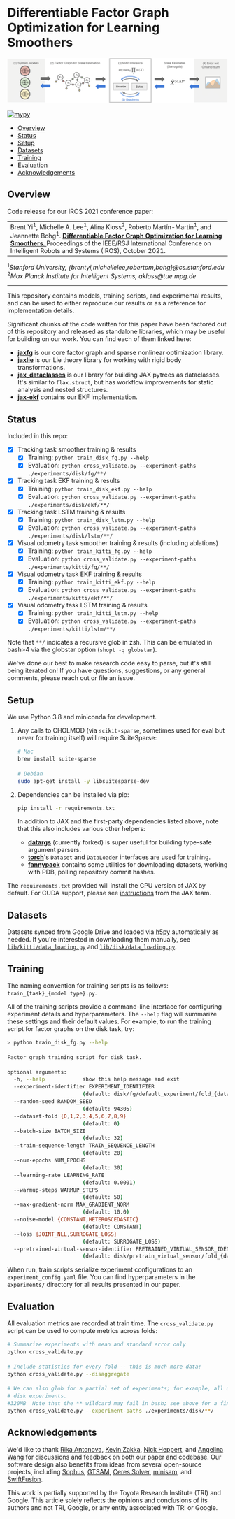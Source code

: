 # Differentiable Factor Graph Optimization for Learning Smoothers

![Figure describing the overall training pipeline proposed by our IROS paper. Contains five sections, arranged left to right: (1) system models, (2) factor graphs for state estimation, (3) MAP inference, (4) state estimates, and (5) errors with respect to ground-truth. Arrows show how gradients are backpropagated from right to left, starting directly from the final stage (error with respect to ground-truth) back to parameters of the system models.](./data/paper_figure1.png)

[![mypy](https://github.com/brentyi/dfgo/actions/workflows/mypy.yml/badge.svg)](https://github.com/brentyi/dfgo/actions/workflows/mypy.yml)

<!-- vim-markdown-toc GFM -->

* [Overview](#overview)
* [Status](#status)
* [Setup](#setup)
* [Datasets](#datasets)
* [Training](#training)
* [Evaluation](#evaluation)
* [Acknowledgements](#acknowledgements)

<!-- vim-markdown-toc -->

## Overview

Code release for our IROS 2021 conference paper:

<table><tr><td>
    Brent Yi<sup>1</sup>, Michelle A. Lee<sup>1</sup>, Alina Kloss<sup>2</sup>,
    Roberto Mart&iacute;n-Mart&iacute;n<sup>1</sup>, and Jeannette
    Bohg<sup>1</sup>.
    <strong>
        <a href="https://sites.google.com/view/diffsmoothing">
            Differentiable Factor Graph Optimization for Learning Smoothers.
        </a>
    </strong>
    Proceedings of the IEEE/RSJ International Conference on Intelligent Robots and Systems (IROS), October 2021.
</td></tr></table>

<sup>1</sup><em>Stanford University,
{brentyi,michellelee,robertom,bohg}&commat;cs.stanford.edu</em><br />
<sup>2</sup><em>Max Planck Institute for Intelligent Systems,
akloss&commat;tue.mpg.de</em>

---

This repository contains models, training scripts, and experimental results, and
can be used to either reproduce our results or as a reference for implementation
details.

Significant chunks of the code written for this paper have been factored out of
this repository and released as standalone libraries, which may be useful for
building on our work. You can find each of them linked here:

- **[jaxfg](https://github.com/brentyi/jaxfg)** is our core factor graph and
  sparse nonlinear optimization library.
- **[jaxlie](https://github.com/brentyi/jaxlie)** is our Lie theory library for
  working with rigid body transformations.
- **[jax_dataclasses](https://github.com/brentyi/jax_dataclasses)** is our
  library for building JAX pytrees as dataclasses. It's similar to
  `flax.struct`, but has workflow improvements for static analysis and nested
  structures.
- **[jax-ekf](https://github.com/brentyi/jax-ekf)** contains our EKF
  implementation.

## Status

Included in this repo:

- [x] Tracking task smoother training & results
  - [x] Training: `python train_disk_fg.py --help`
  - [x] Evaluation:
        `python cross_validate.py --experiment-paths ./experiments/disk/fg/**/`
- [x] Tracking task EKF training & results
  - [x] Training: `python train_disk_ekf.py --help`
  - [x] Evaluation:
        `python cross_validate.py --experiment-paths ./experiments/disk/ekf/**/`
- [x] Tracking task LSTM training & results
  - [x] Training: `python train_disk_lstm.py --help`
  - [x] Evaluation:
        `python cross_validate.py --experiment-paths ./experiments/disk/lstm/**/`
- [x] Visual odometry task smoother training & results (including ablations)
  - [x] Training: `python train_kitti_fg.py --help`
  - [x] Evaluation:
        `python cross_validate.py --experiment-paths ./experiments/kitti/fg/**/`
- [x] Visual odometry task EKF training & results
  - [x] Training: `python train_kitti_ekf.py --help`
  - [x] Evaluation:
        `python cross_validate.py --experiment-paths ./experiments/kitti/ekf/**/`
- [x] Visual odometry task LSTM training & results
  - [x] Training: `python train_kitti_lstm.py --help`
  - [x] Evaluation:
        `python cross_validate.py --experiment-paths ./experiments/kitti/lstm/**/`

Note that `**/` indicates a recursive glob in zsh. This can be emulated in
bash>4 via the globstar option (`shopt -q globstar`).

We've done our best to make research code easy to parse, but it's still being
iterated on! If you have questions, suggestions, or any general comments, please
reach out or file an issue.

## Setup

We use Python 3.8 and miniconda for development.

1. Any calls to CHOLMOD (via `scikit-sparse`, sometimes used for eval but never
   for training itself) will require SuiteSparse:

   ```bash
   # Mac
   brew install suite-sparse

   # Debian
   sudo apt-get install -y libsuitesparse-dev
   ```

2. Dependencies can be installed via pip:

   ```bash
   pip install -r requirements.txt
   ```

   In addition to JAX and the first-party dependencies listed above, note that
   this also includes various other helpers:

   - **[datargs](https://github.com/brentyi/datargs)** (currently forked) is
     super useful for building type-safe argument parsers.
   - **[torch](https://github.com/pytorch/pytorch)**'s `Dataset` and
     `DataLoader` interfaces are used for training.
   - **[fannypack](https://github.com/brentyi/fannypack)** contains some
     utilities for downloading datasets, working with PDB, polling repository
     commit hashes.

The `requirements.txt` provided will install the CPU version of JAX by default.
For CUDA support, please see [instructions](http://github.com/google/jax) from
the JAX team.

## Datasets

Datasets synced from Google Drive and loaded via [h5py](https://www.h5py.org/)
automatically as needed. If you're interested in downloading them manually, see
[`lib/kitti/data_loading.py`](lib/kitti/data_loading.py) and
[`lib/disk/data_loading.py`](lib/disk/data_loading.py).

## Training

The naming convention for training scripts is as follows:
`train_{task}_{model type}.py`.

All of the training scripts provide a command-line interface for configuring
experiment details and hyperparameters. The `--help` flag will summarize these
settings and their default values. For example, to run the training script for
factor graphs on the disk task, try:

```bash
> python train_disk_fg.py --help

Factor graph training script for disk task.

optional arguments:
  -h, --help            show this help message and exit
  --experiment-identifier EXPERIMENT_IDENTIFIER
                        (default: disk/fg/default_experiment/fold_{dataset_fold})
  --random-seed RANDOM_SEED
                        (default: 94305)
  --dataset-fold {0,1,2,3,4,5,6,7,8,9}
                        (default: 0)
  --batch-size BATCH_SIZE
                        (default: 32)
  --train-sequence-length TRAIN_SEQUENCE_LENGTH
                        (default: 20)
  --num-epochs NUM_EPOCHS
                        (default: 30)
  --learning-rate LEARNING_RATE
                        (default: 0.0001)
  --warmup-steps WARMUP_STEPS
                        (default: 50)
  --max-gradient-norm MAX_GRADIENT_NORM
                        (default: 10.0)
  --noise-model {CONSTANT,HETEROSCEDASTIC}
                        (default: CONSTANT)
  --loss {JOINT_NLL,SURROGATE_LOSS}
                        (default: SURROGATE_LOSS)
  --pretrained-virtual-sensor-identifier PRETRAINED_VIRTUAL_SENSOR_IDENTIFIER
                        (default: disk/pretrain_virtual_sensor/fold_{dataset_fold})

```

When run, train scripts serialize experiment configurations to an
`experiment_config.yaml` file. You can find hyperparameters in the
`experiments/` directory for all results presented in our paper.

## Evaluation

All evaluation metrics are recorded at train time. The `cross_validate.py`
script can be used to compute metrics across folds:

```bash
# Summarize experiments with mean and standard error only
python cross_validate.py

# Include statistics for every fold -- this is much more data!
python cross_validate.py --disaggregate

# We can also glob for a partial set of experiments; for example, all of the
# disk experiments.
#320MB  Note that the ** wildcard may fail in bash; see above for a fix.
python cross_validate.py --experiment-paths ./experiments/disk/**/
```

## Acknowledgements

We'd like to thank [Rika Antonova](https://contactrika.github.io/),
[Kevin Zakka](https://github.com/kevinzakka),
[Nick Heppert](https://github.com/SuperN1ck), and
[Angelina Wang](https://angelina-wang.github.io/) for discussions and feedback
on both our paper and codebase. Our software design also benefits from ideas
from several open-source projects, including
[Sophus](https://github.com/strasdat/Sophus), [GTSAM](https://gtsam.org/),
[Ceres Solver](http://ceres-solver.org/),
[minisam](https://github.com/dongjing3309/minisam), and
[SwiftFusion](https://github.com/borglab/SwiftFusion).

This work is partially supported by the Toyota Research Institute (TRI) and
Google. This article solely reflects the opinions and conclusions of its authors
and not TRI, Google, or any entity associated with TRI or Google.
